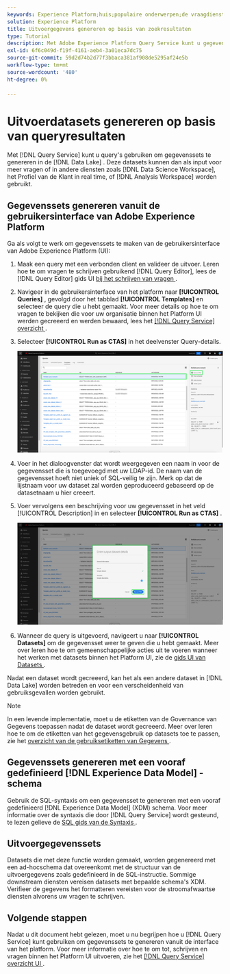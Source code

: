 ```yaml
---
keywords: Experience Platform;huis;populaire onderwerpen;de vraagdienst;de dienst van de Vraag;produceert datasets;produceert dataset;creeer dataset;
solution: Experience Platform
title: Uitvoergegevens genereren op basis van zoekresultaten
type: Tutorial
description: Met Adobe Experience Platform Query Service kunt u gegevenssets maken vanuit de gebruikersinterface. Nadat een dataset wordt gecreeerd, kan het als een andere dataset in het meer van Gegevens worden betreden en voor een verscheidenheid van gebruiksgevallen worden gebruikt.
exl-id: 6f6c049d-f19f-4161-aeb4-3a01eca7dc75
source-git-commit: 59d2d74b2d77f3bbaca381af908de5295af24e5b
workflow-type: tm+mt
source-wordcount: '480'
ht-degree: 0%

---
```


# Uitvoerdatasets genereren op basis van queryresultaten

Met [!DNL Query Service] kunt u query&#39;s gebruiken om gegevenssets te genereren in de [!DNL Data Lake] . Deze datasets kunnen dan als input voor meer vragen of in andere diensten zoals [!DNL Data Science Workspace], het Profiel van de Klant in real time, of [!DNL Analysis Workspace] worden gebruikt.

## Gegevenssets genereren vanuit de gebruikersinterface van Adobe Experience Platform

Ga als volgt te werk om gegevenssets te maken van de gebruikersinterface van Adobe Experience Platform (UI):

1. Maak een query met een verbonden client en valideer de uitvoer. Leren hoe te om vragen te schrijven gebruikend [!DNL Query Editor], lees de [!DNL Query Editor] gids UI [ bij het schrijven van vragen ](./user-guide.md#writing-queries).

2. Navigeer in de gebruikersinterface van het platform naar **[!UICONTROL Queries]** , gevolgd door het tabblad **[!UICONTROL Templates]** en selecteer de query die u hebt gemaakt. Voor meer details op hoe te om vragen te bekijken die voor uw organisatie binnen het Platform UI werden gecreeerd en werden bewaard, lees het [[!DNL Query Service]  overzicht ](./overview.md#browse).

3. Selecteer **[!UICONTROL Run as CTAS]** in het deelvenster Query-details.

   ![ het lusje van de werkruimte van Vragen [!UICONTROL Templates] met Uitgezochte [!UICONTROL Run as CTAS] benadrukte.](../images/ui/create-datasets/run-as-ctas.png)

4. Voer in het dialoogvenster dat wordt weergegeven een naam in voor de gegevensset die is toegevoegd met uw LDAP-id. De naam van de gegevensset hoeft niet uniek of SQL-veilig te zijn. Merk op dat de lijstnaam voor uw dataset zal worden geproduceerd gebaseerd op de datasetnaam u hier creeert.

5. Voer vervolgens een beschrijving voor uw gegevensset in het veld [!UICONTROL Description] in en selecteer **[!UICONTROL Run as CTAS]** .

   ![ de dialoog van de dataset van de Output met de datasetdetails en [!UICONTROL Run as CTAS] benadrukte ](../images/ui/create-datasets/run-query.png)

6. Wanneer de query is uitgevoerd, navigeert u naar **[!UICONTROL Datasets]** om de gegevensset weer te geven die u hebt gemaakt. Meer over leren hoe te om gemeenschappelijke acties uit te voeren wanneer het werken met datasets binnen het Platform UI, zie de [ gids UI van Datasets ](../../catalog/datasets/user-guide.md).

Nadat een dataset wordt gecreeerd, kan het als een andere dataset in [!DNL Data Lake] worden betreden en voor een verscheidenheid van gebruiksgevallen worden gebruikt.

>[!NOTE]
>
>In een levende implementatie, moet u de etiketten van de Governance van Gegevens toepassen nadat de dataset wordt gecreeerd. Meer over leren hoe te om de etiketten van het gegevensgebruik op datasets toe te passen, zie het [ overzicht van de gebruiksetiketten van Gegevens ](../../data-governance/labels/overview.md).

## Gegevenssets genereren met een vooraf gedefinieerd [!DNL Experience Data Model] -schema

Gebruik de SQL-syntaxis om een gegevensset te genereren met een vooraf gedefinieerd [!DNL Experience Data Model] (XDM) schema. Voor meer informatie over de syntaxis die door [!DNL Query Service] wordt gesteund, te lezen gelieve de [ SQL gids van de Syntaxis ](../sql/syntax.md#create-table-as-select).

## Uitvoergegevenssets

Datasets die met deze functie worden gemaakt, worden gegenereerd met een ad-hocschema dat overeenkomt met de structuur van de uitvoergegevens zoals gedefinieerd in de SQL-instructie. Sommige downstream diensten vereisen datasets met bepaalde schema&#39;s XDM. Verifieer de gegevens het formatteren vereisten voor de stroomafwaartse diensten alvorens uw vragen te schrijven.

## Volgende stappen

Nadat u dit document hebt gelezen, moet u nu begrijpen hoe u [!DNL Query Service] kunt gebruiken om gegevenssets te genereren vanuit de interface van het platform. Voor meer informatie over hoe te om tot, schrijven en vragen binnen het Platform UI uitvoeren, zie het [[!DNL Query Service]  overzicht UI ](./overview.md).
